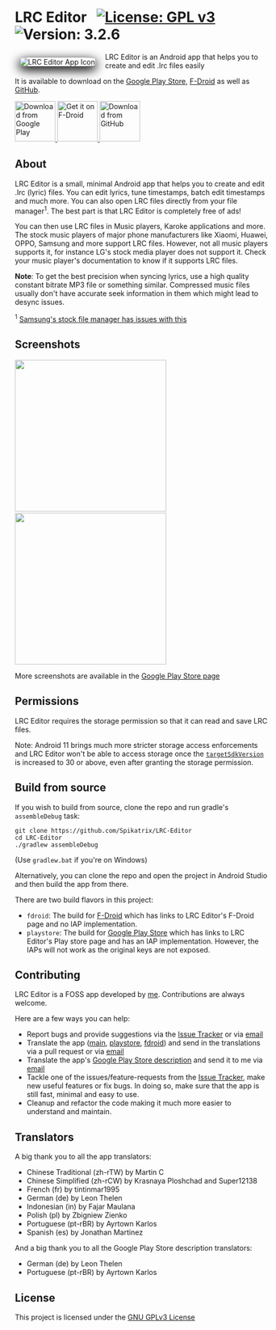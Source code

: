 # LRC Editor &nbsp; [![License: GPL v3](https://img.shields.io/badge/License-GPL%20v3-blue.svg)](https://www.gnu.org/licenses/gpl-3.0) ![Version: 3.2.6](https://d25lcipzij17d.cloudfront.net/badge.svg?id=gh&type=6&v=3.2.6)

<img src="https://github.com/Spikatrix/LRC-Editor/assets/12792882/c2ec19e1-bd2f-4c82-b060-4e49b02acebb" alt="LRC Editor App Icon" align="left" style="margin: 10px 20px 10px 10px; border-radius: 15%; box-shadow: 0 6px 20px 2px black">

LRC Editor is an Android app that helps you to create and edit .lrc files easily

It is available to download on the [Google Play Store][play_store_page], [F-Droid][fdroid_page] as well as [GitHub][github_release_page].

<p>
	<a href="https://play.google.com/store/apps/details?id=com.cg.lrceditor">
		<img src="https://play.google.com/intl/en_us/badges/images/generic/en_badge_web_generic.png" alt="Download from Google Play" height="80px">
	</a>
	<a href="https://f-droid.org/packages/com.cg.lrceditor">
		<img src="https://fdroid.gitlab.io/artwork/badge/get-it-on.png" alt="Get it on F-Droid" height="80px">
	</a>
	<a href="https://github.com/Spikatrix/LRC-Editor/releases">
		<img src="https://github.com/Spikatrix/LRC-Editor/assets/12792882/cf29751a-93bf-4f47-96b2-99716653e3ba" alt="Download from GitHub" height="80px">
	</a>

</p>

## About

LRC Editor is a small, minimal Android app that helps you to create and edit .lrc (lyric) files. You can edit lyrics, tune timestamps, batch edit timestamps and much more. You can also open LRC files directly from your file manager<sup>1</sup>. The best part is that LRC Editor is completely free of ads!

You can then use LRC files in Music players, Karoke applications and more. The stock music players of major phone manufacturers like Xiaomi, Huawei, OPPO, Samsung and more support LRC files. However, not all music players supports it, for instance LG's stock media player does not support it. Check your music player's documentation to know if it supports LRC files.

**Note**: To get the best precision when syncing lyrics, use a high quality constant bitrate MP3 file or something similar. Compressed music files usually don't have accurate seek information in them which might lead to desync issues.

<sup>1</sup> [Samsung's stock file manager has issues with this](https://github.com/Spikatrix/LRC-Editor/issues/16)

## Screenshots

<img src="https://raw.githubusercontent.com/Spikatrix/LRC-Editor/master/fastlane/metadata/android/en-US/images/phoneScreenshots/1.png" height="300px"> &nbsp; &nbsp; <img src="https://raw.githubusercontent.com/Spikatrix/LRC-Editor/master/fastlane/metadata/android/en-US/images/phoneScreenshots/3.png" height="300px">

More screenshots are available in the [Google Play Store page][play_store_page]

## Permissions

LRC Editor requires the storage permission so that it can read and save LRC files.

Note: Android 11 brings much more stricter storage access enforcements and LRC Editor won't be able to access storage once the [`targetSdkVersion`](https://github.com/Spikatrix/LRC-Editor/blob/master/app/build.gradle#L10) is increased to 30 or above, even after granting the storage permission.

## Build from source

If you wish to build from source, clone the repo and run gradle's `assembleDebug` task:

	git clone https://github.com/Spikatrix/LRC-Editor
	cd LRC-Editor
	./gradlew assembleDebug

(Use `gradlew.bat` if you're on Windows)

Alternatively, you can clone the repo and open the project in Android Studio and then build the app from there.

There are two build flavors in this project:
 - `fdroid`: The build for [F-Droid][fdroid] which has links to LRC Editor's F-Droid page and no IAP implementation.
 - `playstore`: The build for [Google Play Store][play_store] which has links to LRC Editor's Play store page and has an IAP implementation. However, the IAPs will not work as the original keys are not exposed.

## Contributing

LRC Editor is a FOSS app developed by [me](https://github.com/Spikatrix). Contributions are always welcome.

Here are a few ways you can help:
 * Report bugs and provide suggestions via the [Issue Tracker][issue_tracker] or via [email][email_feedback]
 * Translate the app ([main][main_strings], [playstore][playstore_strings], [fdroid][fdroid_strings]) and send in the translations via a pull request or via [email][email_app_translation]
 * Translate the app's [Google Play Store description][play_store_page] and send it to me via [email][email_play_store_translation]
 * Tackle one of the issues/feature-requests from the [Issue Tracker][issue_tracker], make new useful features or fix bugs. In doing so, make sure that the app is still fast, minimal and easy to use.
 * Cleanup and refactor the code making it much more easier to understand and maintain.

## Translators

A big thank you to all the app translators:
 - Chinese Traditional (zh-rTW) by Martin C
 - Chinese Simplified (zh-rCW) by Krasnaya Ploshchad and Super12138
 - French (fr) by tintinmar1995
 - German (de) by Leon Thelen
 - Indonesian (in) by Fajar Maulana
 - Polish (pl) by Zbigniew Zienko
 - Portuguese (pt-rBR) by Ayrtown Karlos
 - Spanish (es) by Jonathan Martinez

And a big thank you to all the Google Play Store description translators:
 - German (de) by Leon Thelen
 - Portuguese (pt-rBR) by Ayrtown Karlos


## License

This project is licensed under the [GNU GPLv3 License][project_license]

<!-- Link references -->
[play_store_page]: https://play.google.com/store/apps/details?id=com.cg.lrceditor
[fdroid_page]: https://f-droid.org/packages/com.cg.lrceditor
[github_release_page]: https://github.com/Spikatrix/LRC-Editor/releases

[play_store]: https://play.google.com/store
[fdroid]: https://www.f-droid.org/

[issue_tracker]: https://github.com/Spikatrix/LRC-Editor/issues

[main_strings]: https://github.com/Spikatrix/LRC-Editor/blob/master/app/src/main/res/values/strings.xml
[playstore_strings]: https://github.com/Spikatrix/LRC-Editor/blob/master/app/src/playstore/res/values/strings.xml
[fdroid_strings]: https://github.com/Spikatrix/LRC-Editor/blob/master/app/src/fdroid/res/values/strings.xml

[email_feedback]: mailto:cg.devworks@gmail.com?subject=LRC+Editor+Feedback&body=Your+feedback+here
[email_app_translation]: mailto:cg.devworks@gmail.com?subject=LRC+Editor+Translation
[email_play_store_translation]: mailto:cg.devworks@gmail.com?subject=LRC+Editor+Play+Store+Description+Translation

[project_license]: https://github.com/Spikatrix/LRC-Editor/blob/master/LICENSE
